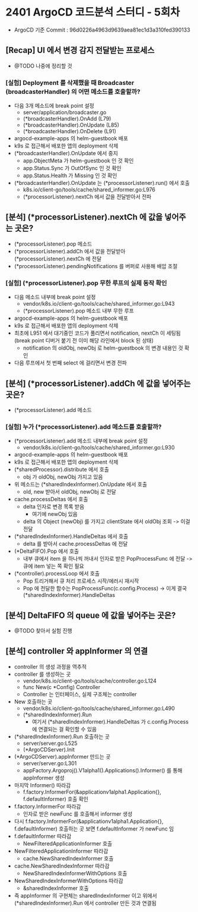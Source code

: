 # 2401 ArgoCD 코드분석 스터디 - 5회차

* ArgoCD 기준 Commit : 96d0226a4963d9639aea81ec1d3a310fed390133

## [Recap] UI 에서 변경 감지 전달받는 프로세스

* @TODO 나중에 정리할 것

### [실험] Deployment 를 삭제했을 때 Broadcaster (broadcasterHandler) 의 어떤 메소드를 호출할까?

* 다음 3개 메소드에 break point 설정
    * server/application/broadcaster.go
    * (*broadcasterHandler).OnAdd (L79)
    * (*broadcasterHandler).OnUpdate (L85)
    * (*broadcasterHandler).OnDelete (L91)
* argocd-example-apps 의 helm-guestbook 배포
* k9s 로 접근해서 배포한 앱의 deployment 삭제
* (*broadcasterHandler).OnUpdate 에서 중지
    * app.ObjectMeta 가 helm-guestbook 인 것 확인
    * app.Status.Sync 가 OutOfSync 인 것 확인
    * app.Status.Health 가 Missing 인 것 확인
* (*broadcasterHandler).OnUpdate 는 (*processorListener).run() 에서 호출
    * k8s.io/client-go/tools/cache/shared_informer.go:L976
    * (*processorListener).nextCh 에서 값을 전달받아서 전파

## [분석] (*processorListener).nextCh 에 값을 넣어주는 곳은?

* (*processorListener).pop 메소드
* (*processorListener).addCh 에서 값을 전달받아 (*processorListener).nextCh 에 전달
* (*processorListener).pendingNotifications 를 버퍼로 사용해 배압 조절

### [실험] (*processorListener).pop 무한 루프의 실제 동작 확인

* 다음 메소드 내부에 break point 설정
    * vendor/k8s.io/client-go/tools/cache/shared_informer.go:L943
    * (*processorListener).pop 메소드 내부 무한 루프
* argocd-example-apps 의 helm-guestbook 배포
* k9s 로 접근해서 배포한 앱의 deployment 삭제
* 최초에 L951 에서 대기중인 코드가 풀리면서 notification, nextCh 이 세팅됨 (break point 디버거 붙기 전 이미 해당 라인에서 block 된 상태)
    * notification 의 oldObj, newObj 로 helm-guestbook 의 변경 내용인 것 확인
* 다음 루프에서 첫 번째 select 에 걸리면서 변경 전파

## [분석] (*processorListener).addCh 에 값을 넣어주는 곳은?

* (*processorListener).add 메소드

### [실험] 누가 (*processorListener).add 메소드를 호출할까?

* (*processorListener).add 메소드 내부에 break point 설정
    * vendor/k8s.io/client-go/tools/cache/shared_informer.go:L930
* argocd-example-apps 의 helm-guestbook 배포
* k9s 로 접근해서 배포한 앱의 deployment 삭제
* (*sharedProcessor).distribute 에서 호출
    * obj 가 oldObj, newObj 가지고 있음
* 위 메소드는 (*sharedIndexInformer).OnUpdate 에서 호출
    * old, new 받아서 oldObj, newObj 로 전달
* cache.processDeltas 에서 호출
    * delta 인자로 변경 목록 받음
        * 여기에 newObj 있음
    * delta 의 Object (newObj) 를 가지고 clientState 에서 oldObj 조회 -> 이걸 전달
* (*sharedIndexInformer).HandleDeltas 에서 호출
    * delta 를 받아서 cache.processDeltas 에 전달
* (*DeltaFIFO).Pop 에서 호출
    * 내부 큐에서 item 을 하나씩 꺼내서 인자로 받은 PopProcessFunc 에 전달 -> 큐에 item 넣는 쪽 확인 필요
* (*controller).processLoop 에서 호출
    * Pop 트리거해서 큐 처리 프로세스 시작/에러시 재시작
    * Pop 에 전달한 함수는 PopProcessFunc(c.config.Process) -> 이게 결국 (*sharedIndexInformer).HandleDeltas

## [분석] DeltaFIFO 의 queue 에 값을 넣어주는 곳은?

* @TODO 찾아서 실험 진행

## [분석] controller 와 appInformer 의 연결

* controller 의 생성 과정을 역추적
* controller 를 생성하는 곳
    * vendor/k8s.io/client-go/tools/cache/controller.go:L124
    * func New(c *Config) Controller
    * Controller 는 인터페이스, 실제 구조체는 controller
* New 호출하는 곳
    * vendor/k8s.io/client-go/tools/cache/shared_informer.go:L490
    * (*sharedIndexInformer).Run
        * 여기서 (*sharedIndexInformer).HandleDeltas 가 c.config.Process 에 연결되는 걸 확인할 수 있음
* (*sharedIndexInformer).Run 호출하는 곳
    * server/server.go:L525
    * (*ArgoCDServer).Init
* (*ArgoCDServer).appInformer 만드는 곳
    * server/server.go:L301
    * appFactory.Argoproj().V1alpha1().Applications().Informer() 를 통해 appInformer 생성
* 마지막 Informer() 따라감
    * f.factory.InformerFor(&applicationv1alpha1.Application{}, f.defaultInformer) 호출 확인
* f.factory.InformerFor 따라감
    * 인자로 받은 newFunc 를 호출해서 informer 생성
* 다시 f.factory.InformerFor(&applicationv1alpha1.Application{}, f.defaultInformer) 호출하는 곳 보면 f.defaultInformer 가 newFunc
  임
* f.defaultInformer 따라감
    * NewFilteredApplicationInformer 호출
* NewFilteredApplicationInformer 따라감
    * cache.NewSharedIndexInformer 호출
* cache.NewSharedIndexInformer 따라감
    * NewSharedIndexInformerWithOptions 호출
* NewSharedIndexInformerWithOptions 따라감
    * &sharedIndexInformer 호출
* 즉 appInformer 의 구현체는 sharedIndexInformer 이고 위에서 (*sharedIndexInformer).Run 에서 controller 만든 것과 연결됨
